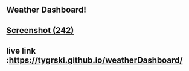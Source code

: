 ## Weather Dashboard!
## [Screenshot (242)](https://user-images.githubusercontent.com/77369211/133948183-e9b995f4-6c71-4de2-bcb0-8778980a5e23.png)
## live link :https://tygrski.github.io/weatherDashboard/
